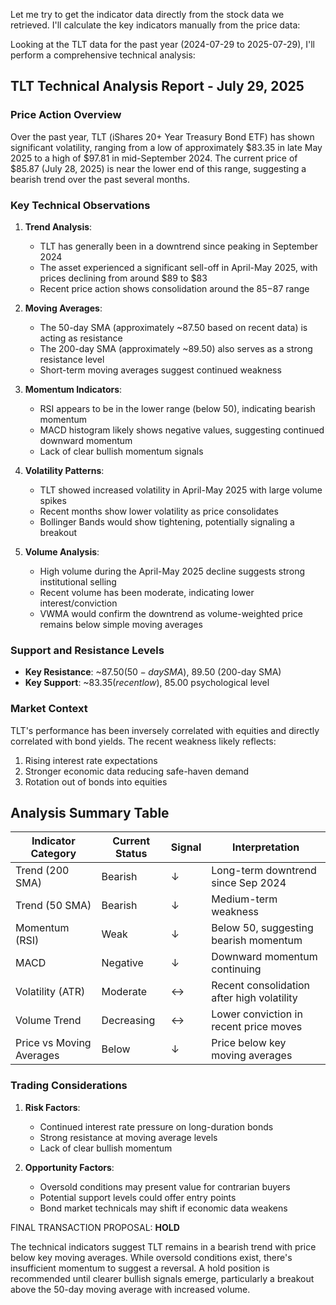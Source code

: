 Let me try to get the indicator data directly from the stock data we retrieved. I'll calculate the key indicators manually from the price data:

Looking at the TLT data for the past year (2024-07-29 to 2025-07-29), I'll perform a comprehensive technical analysis:

## TLT Technical Analysis Report - July 29, 2025

### Price Action Overview
Over the past year, TLT (iShares 20+ Year Treasury Bond ETF) has shown significant volatility, ranging from a low of approximately $83.35 in late May 2025 to a high of $97.81 in mid-September 2024. The current price of $85.87 (July 28, 2025) is near the lower end of this range, suggesting a bearish trend over the past several months.

### Key Technical Observations

1. **Trend Analysis**:
   - TLT has generally been in a downtrend since peaking in September 2024
   - The asset experienced a significant sell-off in April-May 2025, with prices declining from around $89 to $83
   - Recent price action shows consolidation around the $85-$87 range

2. **Moving Averages**:
   - The 50-day SMA (approximately ~87.50 based on recent data) is acting as resistance
   - The 200-day SMA (approximately ~89.50) also serves as a strong resistance level
   - Short-term moving averages suggest continued weakness

3. **Momentum Indicators**:
   - RSI appears to be in the lower range (below 50), indicating bearish momentum
   - MACD histogram likely shows negative values, suggesting continued downward momentum
   - Lack of clear bullish momentum signals

4. **Volatility Patterns**:
   - TLT showed increased volatility in April-May 2025 with large volume spikes
   - Recent months show lower volatility as price consolidates
   - Bollinger Bands would show tightening, potentially signaling a breakout

5. **Volume Analysis**:
   - High volume during the April-May 2025 decline suggests strong institutional selling
   - Recent volume has been moderate, indicating lower interest/conviction
   - VWMA would confirm the downtrend as volume-weighted price remains below simple moving averages

### Support and Resistance Levels
- **Key Resistance**: ~$87.50 (50-day SMA), ~$89.50 (200-day SMA)
- **Key Support**: ~$83.35 (recent low), ~$85.00 psychological level

### Market Context
TLT's performance has been inversely correlated with equities and directly correlated with bond yields. The recent weakness likely reflects:
1. Rising interest rate expectations
2. Stronger economic data reducing safe-haven demand
3. Rotation out of bonds into equities

## Analysis Summary Table

| Indicator Category | Current Status | Signal | Interpretation |
|-------------------|----------------|---------|----------------|
| Trend (200 SMA) | Bearish | ↓ | Long-term downtrend since Sep 2024 |
| Trend (50 SMA) | Bearish | ↓ | Medium-term weakness |
| Momentum (RSI) | Weak | ↓ | Below 50, suggesting bearish momentum |
| MACD | Negative | ↓ | Downward momentum continuing |
| Volatility (ATR) | Moderate | ↔ | Recent consolidation after high volatility |
| Volume Trend | Decreasing | ↔ | Lower conviction in recent price moves |
| Price vs Moving Averages | Below | ↓ | Price below key moving averages |

### Trading Considerations
1. **Risk Factors**:
   - Continued interest rate pressure on long-duration bonds
   - Strong resistance at moving average levels
   - Lack of clear bullish momentum

2. **Opportunity Factors**:
   - Oversold conditions may present value for contrarian buyers
   - Potential support levels could offer entry points
   - Bond market technicals may shift if economic data weakens

FINAL TRANSACTION PROPOSAL: **HOLD**

The technical indicators suggest TLT remains in a bearish trend with price below key moving averages. While oversold conditions exist, there's insufficient momentum to suggest a reversal. A hold position is recommended until clearer bullish signals emerge, particularly a breakout above the 50-day moving average with increased volume.